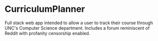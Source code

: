 # CurriculumPlanner
Full stack web app intended to allow a user to track their course through UNC's Computer Science department. Includes a forum reminiscent of Reddit with profanity censorship enabled.
